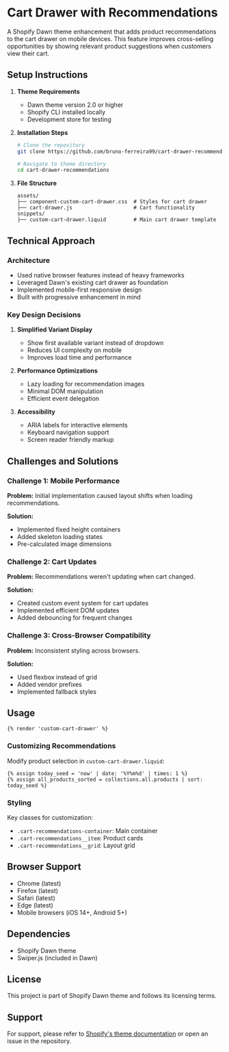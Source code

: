 # Cart Drawer with Recommendations

A Shopify Dawn theme enhancement that adds product recommendations to the cart drawer on mobile devices. This feature improves cross-selling opportunities by showing relevant product suggestions when customers view their cart.

## Setup Instructions

1. **Theme Requirements**
   - Dawn theme version 2.0 or higher
   - Shopify CLI installed locally
   - Development store for testing

2. **Installation Steps**
   ```bash
   # Clone the repository
   git clone https://github.com/bruno-ferreira99/cart-drawer-recommendations.git
   
   # Navigate to theme directory
   cd cart-drawer-recommendations
   ```

3. **File Structure**
   ```
   assets/
   ├── component-custom-cart-drawer.css  # Styles for cart drawer
   ├── cart-drawer.js                    # Cart functionality
   snippets/
   ├── custom-cart-drawer.liquid         # Main cart drawer template
   ```

## Technical Approach

### Architecture
- Used native browser features instead of heavy frameworks
- Leveraged Dawn's existing cart drawer as foundation
- Implemented mobile-first responsive design
- Built with progressive enhancement in mind

### Key Design Decisions
1. **Simplified Variant Display**
   - Show first available variant instead of dropdown
   - Reduces UI complexity on mobile
   - Improves load time and performance

2. **Performance Optimizations**
   - Lazy loading for recommendation images
   - Minimal DOM manipulation
   - Efficient event delegation

3. **Accessibility**
   - ARIA labels for interactive elements
   - Keyboard navigation support
   - Screen reader friendly markup

## Challenges and Solutions

### Challenge 1: Mobile Performance
**Problem:** Initial implementation caused layout shifts when loading recommendations.

**Solution:**
- Implemented fixed height containers
- Added skeleton loading states
- Pre-calculated image dimensions

### Challenge 2: Cart Updates
**Problem:** Recommendations weren't updating when cart changed.

**Solution:**
- Created custom event system for cart updates
- Implemented efficient DOM updates
- Added debouncing for frequent changes

### Challenge 3: Cross-Browser Compatibility
**Problem:** Inconsistent styling across browsers.

**Solution:**
- Used flexbox instead of grid
- Added vendor prefixes
- Implemented fallback styles

## Usage

```liquid
{% render 'custom-cart-drawer' %}
```

### Customizing Recommendations

Modify product selection in `custom-cart-drawer.liquid`:
```liquid
{% assign today_seed = 'now' | date: '%Y%m%d' | times: 1 %}
{% assign all_products_sorted = collections.all.products | sort: today_seed %}
```

### Styling

Key classes for customization:
- `.cart-recommendations-container`: Main container
- `.cart-recommendations__item`: Product cards
- `.cart-recommendations__grid`: Layout grid

## Browser Support

- Chrome (latest)
- Firefox (latest)
- Safari (latest)
- Edge (latest)
- Mobile browsers (iOS 14+, Android 5+)

## Dependencies

- Shopify Dawn theme
- Swiper.js (included in Dawn)

## License

This project is part of Shopify Dawn theme and follows its licensing terms.

## Support

For support, please refer to [Shopify's theme documentation](https://shopify.dev/themes) or open an issue in the repository.



